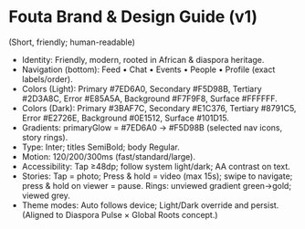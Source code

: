 # Fouta Brand & Design Guide (v1)
(Short, friendly; human-readable)
- Identity: Friendly, modern, rooted in African & diaspora heritage.
- Navigation (bottom): Feed • Chat • Events • People • Profile (exact labels/order).
- Colors (Light): Primary #7ED6A0, Secondary #F5D98B, Tertiary #2D3A8C, Error #E85A5A, Background #F7F9F8, Surface #FFFFFF.
- Colors (Dark): Primary #3BAF7C, Secondary #E1C376, Tertiary #8791C5, Error #E2726E, Background #0E1512, Surface #101D15.
- Gradients: primaryGlow = #7ED6A0 → #F5D98B (selected nav icons, story rings).
- Type: Inter; titles SemiBold; body Regular.
- Motion: 120/200/300ms (fast/standard/large).
- Accessibility: Tap ≥48dp; follow system light/dark; AA contrast on text.
- Stories: Tap = photo; Press & hold = video (max 15s); swipe to navigate; press & hold on viewer = pause. Rings: unviewed gradient green→gold; viewed grey.
- Theme modes: Auto follows device; Light/Dark override and persist.
(Aligned to Diaspora Pulse × Global Roots concept.)

